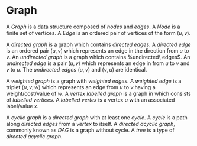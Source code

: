 

# Graph

<script type="text/javascript" async
  src="https://cdn.mathjax.org/mathjax/latest/MathJax.js?config=TeX-MML-AM_CHTML">
</script>

A $Graph$ is a data structure composed of $nodes$ and $edges$. 
A $Node$ is a finite set of vertices. 
A $Edge$ is an ordered pair of vertices 
of the form $(u, v)$.

A $directed\ graph$ is a graph which contains $directed\ edges$. 
A $directed\ edge$ is an ordered pair
$(u, v)$ which represents an edge in the direction from $u$ to $v$.
An $undirected\ graph$ is a graph which contains %undirected\ edges$.
An $undirected\ edge$ is a pair
$(u, v)$ which represents an edge in from $u$ to $v$ and $v$ to $u$. 
The $undirected\ edges\ (u, v)$ 
and $(v, u)$ are identical.

A $weighted\ graph$ is a graph with $weighted\ edges$.
A $weighted\ edge$ is a triplet 
$(u, v, w)$ which represents an edge from $u$ to $v$ having a weight/cost/value of $w$.
A $vertex\ labelled\ graph$ is a graph in which consists of $labelled\ vertices$.
A $labelled\ vertex$ is a vertex $u$ with an associated label/value $x$.

A $cyclic\ graph$ is a $directed\ graph$ with at least one $cycle$.
A $cycle$ is a path along $directed\ edges$ from a $vertex$ to itself.
A $directed\ acyclic\ graph$, commonly known as $DAG$ is a graph without cycle. 
A $tree$ is a type of $directed\ acyclic\ graph$.
